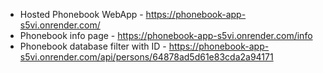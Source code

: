 
- Hosted Phonebook WebApp - https://phonebook-app-s5vi.onrender.com/
- Phonebook info page - https://phonebook-app-s5vi.onrender.com/info
- Phonebook database filter with ID - https://phonebook-app-s5vi.onrender.com/api/persons/64878ad5d61e83cda2a94171